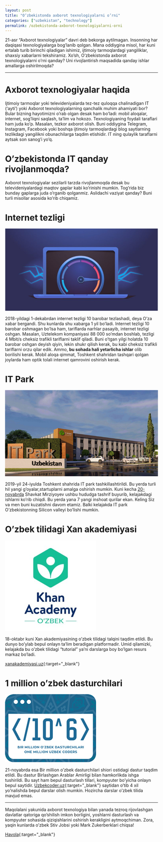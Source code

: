 ```yaml
---
layout: post
title: "O’zbekistonda axborot texnologiyalarni o’rni"
categories: ["uzbekistan", "technology"]
permalink: /ozbekistonda-axborot-texnologiyalarni-orni
---
```


21-asr “Axborot texnologiyalar” davri deb bekorga aytilmagan. Insonning har daqiqasi texnologiyalarga bog’lanib qolgan. Mana oddiygina misol, har kuni ertalab turib birinchi qiladigan ishimiz, ijtimoiy tarmoqlardagi yangiliklar, shaxsiy xabarlarni tekshiramiz. Xo’sh, O’zbekistonda axborot texnologiyalarni o’rni qanday? Uni rivojlantirish maqsadida qanday ishlar amallarga oshirilmoqda?

---

# Axborot texnologiyalar haqida

Ijtimoiy tarmoqlar yoki televideniyalarda tez-tez quloqqa chalinadigan IT (‘ayti’) yoki Axborot texnologiyalarning qanchalik muhim ahamiyati bor? Bular bizning hayotimizni o’rab olgan desak ham bo’ladi: mobil aloqalar, internet, sog’liqni saqlash, ta’lim va hokozo. Texnologiyaning foydali taraflari ham juda ko’p. Masalan, tezkor axborot olish. Buni oddiygina Telegram, Instagram, Facebook yoki boshqa ijtimoiy tarmoqlardagi blog saytlarning tezlikdagi yangilikni obunachilarga taqdim etishidir. IT ning qulaylik taraflarni aytsak son sanog’i yo’q.

# O’zbekistonda IT qanday rivojlanmoqda?

Axborot texnologiyalar sezilarli tarzda rivojlanmoqda desak bu televideniyalardagi maqtov gaplar kabi ko’rinishi mumkin. Tog’rida biz bunday gaplarga juda o’rganib qolganmiz. Aslidachi vaziyat qanday? Buni turli misollar asosida ko’rib chiqamiz.

# Internet tezligi

![Internet speed](/assets/2019-11-21-axborot-texnologiyalar/speed.jpg)

2018-yildagi 1-dekabrdan internet tezligi 10 barobar tezlashadi, deya O’za xabar bergandi. Shu kunlarda shu xabarga 1 yil bo’ladi. Internet tezligi 10 barobar oshmagan bo’lsa ham, tariflarda narhlar pasayib, internet tezligi oshgan. Masalan, Uztelekom kompaniyasi 88 000 so’mdan boshlab, tezligi 4 Mbit/s cheksiz trafikli tariflarni taklif qiladi. Buni o’tgan yilgi holatda 10 barobar oshgan deyish qiyin, lekin shukr qilish kerak, bu kabi cheksiz trafikli tariflarni orzu qilar edik. Ammo, **bu sohada hali yetarlicha ishlar** olib borilishi kerak. Mobil aloqa qimmat, Toshkent shahridan tashqari qolgan joylarda ham optik tolali internet qamrovini oshirish kerak.

# IT Park

![Internet speed](/assets/2019-11-21-axborot-texnologiyalar/itpark.jpg)

2019-yil 24-iyulda Toshkent shahrida IT park tashkillashtirildi. Bu yerda turli hil yangi g’oyalar,startuplarni amalga oshirish mumkin. Kuni kecha [20-noyabrda](https://t.me/itpark_uz/224) Shavkat Mirziyoyev ushbu hududga tashrif buyurib, kelajakdagi ishlarni ko’rib chiqdi. Bu yerda yana 7 yangi inshoat qurilar ekan. Keling Siz va men buni kuzatishni davom etamiz. Balki kelajakda IT park O’zbekistonning Silicon valleyi bo’lishi mumkin.

# O’zbek tilidagi Xan akademiyasi

![Khan academy](/assets/2019-11-21-axborot-texnologiyalar/khan.jpg)

18-oktabr kuni Xan akademiyasining o’zbek tilidagi talqini taqdim etildi. Bu dunyo bo’ylab bepul onlayn ta’lim beradigan platformadir. Umid qilamizki, kelajakda bu o’zbek tilidagi “tutorial” ya’ni darslarga boy bo’lgan resurs markaz bo’ladi.

[xanakademiyasi.uz](https://www.xanakademiyasi.uz/){:target="_blank"}

# 1 million o’zbek dasturchilari

![uzbekcoders](/assets/2019-11-21-axborot-texnologiyalar/uzbekcoders.jpg)

21-noyabrda esa Bir million o’zbek dasturchilari shiori ostidagi dastur taqdim etildi. Bu dastur Birlashgan Arablar Amirligi bilan hamkorlikda ishga tushirildi. Bu sayt ham bepul dasturlash tillari, kompyuter bo’yicha onlayn bepul saytidir. [Uzbekcoder.uz](http://uzbekcoders.uz/){:target="_blank"} saytidan o’tib 4 xil yo’nalishda bepul darslar olish mumkin. Hozircha darslar o’zbek tilida mavjud emas.

---

Maqolalani yakunida axborot texnologiya bilan yanada tezroq rijovlashgan davlatlar qatoriga qo’shilish imkon borligini, yoshlarni dasturlash va kompyuter sohasida qiziqishlarini oshirish kerakligini aytmoqchiman. Zora, yaqin kunlarda o’zbek Stiv Jobsi yoki Mark Zukerberklari chiqsa!

[Havola](https://nodirbek.uz/2019/11/ozbekistonda-axborot-texnologiyalarni-orni/){:target="_blank"}
